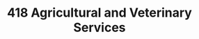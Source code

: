 ---
title: "418 Agricultural and Veterinary Services"
url: /malolos/418-agricultural-and-veterinary-services/
shop: Baustoffe
---